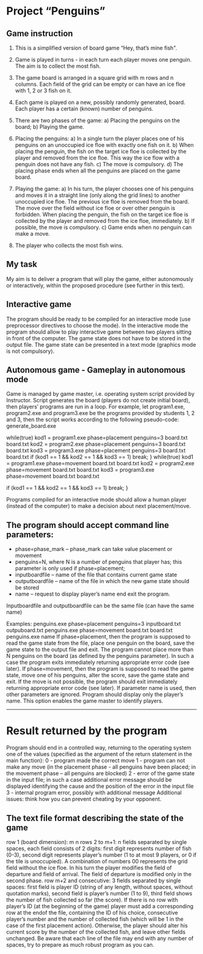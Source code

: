 # Project “Penguins”



## Game instruction

1. This is a simplified version of board game “Hey, that’s mine fish".

2. Game is played in turns - in each turn each player moves one penguin. The aim is to collect the
most fish.

3. The game board is arranged in a square grid with m rows and n columns. Each field of the grid
can be empty or can have an ice floe with 1, 2 or 3 fish on it.

4. Each game is played on a new, possibly randomly generated, board. Each player has a certain
(known) number of penguins.

5. There are two phases of the game:
    a) Placing the penguins on the board;
    b) Playing the game.

6. Placing the penguins:
    a) In a single turn the player places one of his penguins on an unoccupied ice floe with exactly
    one fish on it.
    b) When placing the penguin, the fish on the target ice floe is collected by the player and
    removed from the ice floe. This way the ice flow with a penguin does not have any fish.
    c) The move is compulsory.
    d) The placing phase ends when all the penguins are placed on the game board.

7. Playing the game:
    a) In his turn, the player chooses one of his penguins and moves it in a straight line (only along
    the grid lines) to another unoccupied ice floe. The previous ice floe is removed from the
    board. The move over the field without ice floe or over other penguin is forbidden. When
    placing the penguin, the fish on the target ice floe is collected by the player and removed
    from the ice floe, immediately.
    b) If possible, the move is compulsory.
    c) Game ends when no penguin can make a move.

8. The player who collects the most fish wins.


## My task

My aim is to deliver a program that will play the game, either autonomously or interactively,
within the proposed procedure (see further in this text).


## Interactive game

The program should be ready to be compiled for an interactive mode (use preprocessor directives to
choose the mode). In the interactive mode the program should allow to play interactive game between
two players sitting in front of the computer. The game state does not have to be stored in the output file.
The game state can be presented in a text mode (graphics mode is not compulsory).

## Autonomous game - Gameplay in autonomous mode

Game is managed by game master, i.e. operating system script provided by Instructor. Script generates
the board (players do not create initial board), then players’ programs are run in a loop. For example,
let program1.exe, program2.exe and program3.exe be the programs provided by students 1, 2 and
3, then the script works according to the following pseudo-code:
generate_board.exe

while(true)
 kod1 = program1.exe phase=placement penguins=3 board.txt board.txt
 kod2 = program2.exe phase=placement penguins=3 board.txt board.txt
 kod3 = program3.exe phase=placement penguins=3 board.txt board.txt
 if (kod1 == 1 && kod2 == 1 && kod3 == 1) break;
}
while(true)
 kod1 = program1.exe phase=movement board.txt board.txt
 kod2 = program2.exe phase=movement board.txt board.txt
 kod3 = program3.exe phase=movement board.txt board.txt

 if (kod1 == 1 && kod2 == 1 && kod3 == 1) break;
}

Programs compiled for an interactive mode should allow a human player (instead of the computer) to
make a decision about next placement/move. 

## The program should accept command line parameters:

- phase=phase_mark – phase_mark can take value placement or movement
- penguins=N, where N is a number of penguins that player has; this parameter is only used if phase=placement;
- inputboardfile – name of the file that contains current game state
- outputboardfile – name of the file in which the new game state should be stored
- name – request to display player’s name end exit the program.

Inputboardfile and outputboardfile can be the same file (can have the same name)

Examples:
penguins.exe phase=placement penguins=3 inputboard.txt outpuboard.txt
penguins.exe phase=movement board.txt board.txt
penguins.exe name
If phase=placement, then the program is supposed to read the game state from the file, place one
penguin on the board, save the game state to the output file and exit. The program cannot place more
than N penguins on the board (as defined by the penguins parameter). In such a case the program
exits immediately returning appropriate error code (see later).
If phase=movement, then the program is supposed to read the game state, move one of his
penguins, alter the score, save the game state and exit. If the move is not possible, the program should
exit immediately returning appropriate error code (see later).
If parameter name is used, then other parameters are ignored. Program should display only the player’s
name. This option enables the game master to identify players.

***

# Result returned by the program

Program should end in a controlled way, returning to the operating system one of the values (specified
as the argument of the return statement in the main function):
0 - program made the correct move
1 - program can not make any move (in the placement phase - all penguins have been placed; in
the movement phase – all penguins are blocked)
2 - error of the game state in the input file; in such a case additional error message should be
displayed identifying the cause and the position of the error in the input file
3 - internal program error, possibly with additional message
Additional issues: think how you can prevent cheating by your opponent.

## The text file format describing the state of the game

row 1 (board dimension): m n
rows 2 to m+1: n fields separated by single spaces, each field consists of 2 digits: first digit represents
number of fish (0-3), second digit represents player’s number (1 to at most 9 players, or 0 if
the tile is unoccupied). A combination of numbers 00 represents the grid field without the
ice floe. In his turn the player modifies the field of departure and field of arrival. The field
of departure is modified only in the second phase.
row m+2 and consecutive: 3 fields separated by single spaces: first field is player ID (string of any
length, without spaces, without quotation marks), second field is player’s number (1 to 9),
third field shows the number of fish collected so far (the score). If there is no row with
player’s ID (at the beginning of the game) player must add a corresponding row at the endof the file,
containing the ID of his choice, consecutive player’s number and the number of
collected fish (which will be 1 in the case of the first placement action). Otherwise, the
player should alter his current score by the number of the collected fish, and leave other
fields unchanged.
Be aware that each line of the file may end with any number of spaces, try to prepare as much robust
program as you can.
